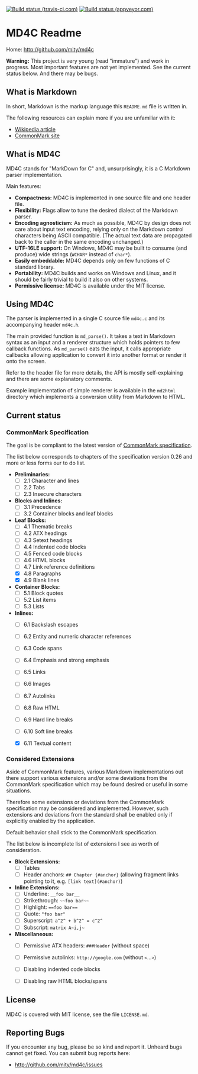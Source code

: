 [![Build status (travis-ci.com)](https://img.shields.io/travis/mity/md4c/master.svg?label=linux%20build)](https://travis-ci.org/mity/md4c)
[![Build status (appveyor.com)](https://img.shields.io/appveyor/ci/mity/md4c/master.svg?label=windows%20build)](https://ci.appveyor.com/project/mity/md4c/branch/master)

# MD4C Readme

Home: http://github.com/mity/md4c


**Warning:** This project is very young (read "immature") and work in progress.
Most important features are not yet implemented. See the current status below.
And there may be bugs.


## What is Markdown

In short, Markdown is the markup language this `README.md` file is written in.

The following resources can explain more if you are unfamiliar with it:
* [Wikipedia article](http://en.wikipedia.org/wiki/Markdown)
* [CommonMark site](http://commonmark.org)


## What is MD4C

MD4C stands for "MarkDown for C" and, unsurprisingly, it is a C Markdown parser
implementation.

Main features:
* **Compactness:** MD4C is implemented in one source file and one header file.
* **Flexibility:** Flags allow to tune the desired dialect of the Markdown
    parser.
* **Encoding agnosticism:** As much as possible, MD4C by design does not care
    about input text encoding, relying only on the Markdown control characters
    being ASCII compatible. (The actual text data are propagated back to the
    caller in the same encoding unchanged.)
* **UTF-16LE support:** On Windows, MD4C may be built to consume (and produce)
    wide strings (`WCHAR*` instead of `char*`).
* **Easily embeddable:** MD4C depends only on few functions of C standard
    library.
* **Portability:** MD4C builds and works on Windows and Linux, and it should
    be fairly trivial to build it also on other systems.
* **Permissive license:** MD4C is available under the MIT license.


## Using MD4C

The parser is implemented in a single C source file `md4c.c` and its
accompanying header `md4c.h`.

The main provided function is `md_parse()`. It takes a text in Markdown syntax
as an input and a renderer structure which holds pointers to few callback
functions. As `md_parse()` eats the input, it calls appropriate callbacks
allowing application to convert it into another format or render it onto
the screen.

Refer to the header file for more details, the API is mostly self-explaining
and there are some explanatory comments.

Example implementation of simple renderer is available in the `md2html`
directory which implements a conversion utility from Markdown to HTML.


## Current status ##

### CommonMark Specification ###

The goal is be compliant to the latest version of
[CommonMark specification](http://spec.commonmark.org/).

The list below corresponds to chapters of the specification version 0.26 and
more or less forms our to do list.

- **Preliminaries:**
  - [ ] 2.1 Character and lines
  - [ ] 2.2 Tabs
  - [ ] 2.3 Insecure characters

- **Blocks and Inlines:**
  - [ ] 3.1 Precedence
  - [ ] 3.2 Container blocks and leaf blocks

- **Leaf Blocks:**
  - [ ] 4.1 Thematic breaks
  - [ ] 4.2 ATX headings
  - [ ] 4.3 Setext headings
  - [ ] 4.4 Indented code blocks
  - [ ] 4.5 Fenced code blocks
  - [ ] 4.6 HTML blocks
  - [ ] 4.7 Link reference definitions
  - [x] 4.8 Paragraphs
  - [x] 4.9 Blank lines

- **Container Blocks:**
  - [ ] 5.1 Block quotes
  - [ ] 5.2 List items
  - [ ] 5.3 Lists

- **Inlines:**
  - [ ] 6.1 Backslash escapes
  - [ ] 6.2 Entity and numeric character references
  - [ ] 6.3 Code spans
  - [ ] 6.4 Emphasis and strong emphasis
  - [ ] 6.5 Links
  - [ ] 6.6 Images
  - [ ] 6.7 Autolinks
  - [ ] 6.8 Raw HTML
  - [ ] 6.9 Hard line breaks
  - [ ] 6.10 Soft line breaks
  - [x] 6.11 Textual content


### Considered Extensions ###

Aside of CommonMark features, various Markdown implementations out there support
various extensions and/or some deviations from the CommonMark specification
which may be found desired or useful in some situations.

Therefore some extensions or deviations from the CommonMark specification may
be considered and implemented. However, such extensions and deviations from the
standard shall be enabled only if explicitly enabled by the application.

Default behavior shall stick to the CommonMark specification.

The list below is incomplete list of extensions I see as worth of
consideration.

- **Block Extensions:**
  - [ ] Tables
  - [ ] Header anchors: `## Chapter {#anchor}`
    (allowing fragment links pointing to it, e.g. `[link text](#anchor)`)

- **Inline Extensions:**
  - [ ] Underline: `__foo bar__`
  - [ ] Strikethrough: `~~foo bar~~`
  - [ ] Highlight: `==foo bar==`
  - [ ] Quote: `"foo bar"`
  - [ ] Superscript: `a^2^ + b^2^ = c^2^`
  - [ ] Subscript: `matrix A~i,j~`

- **Miscellaneous:**
  - [ ] Permissive ATX headers: `###Header` (without space)
  - [ ] Permissive autolinks: `http://google.com` (without `<`...`>`)
  - [ ] Disabling indented code blocks
  - [ ] Disabling raw HTML blocks/spans


## License

MD4C is covered with MIT license, see the file `LICENSE.md`.


## Reporting Bugs

If you encounter any bug, please be so kind and report it. Unheard bugs cannot
get fixed. You can submit bug reports here:

* http://github.com/mity/md4c/issues
